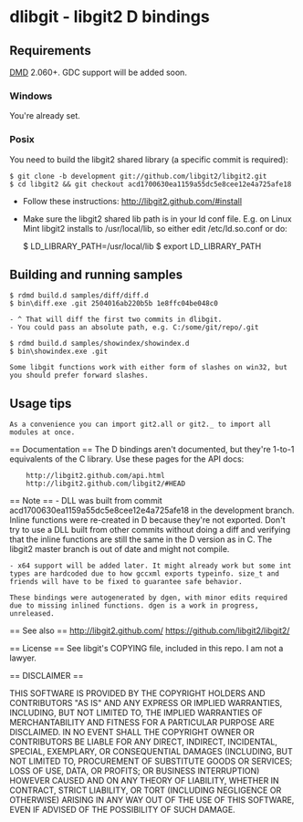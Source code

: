 # dlibgit - libgit2 D bindings

## Requirements
[DMD] 2.060+.
GDC support will be added soon.

### Windows
You're already set.

### Posix
You need to build the libgit2 shared library (a specific commit is required):

    $ git clone -b development git://github.com/libgit2/libgit2.git
    $ cd libgit2 && git checkout acd1700630ea1159a55dc5e8cee12e4a725afe18
    
- Follow these instructions: http://libgit2.github.com/#install
- Make sure the libgit2 shared lib path is in your ld conf file.
  E.g. on Linux Mint libgit2 installs to /usr/local/lib, so either 
  edit /etc/ld.so.conf or do:
  
  $ LD_LIBRARY_PATH=/usr/local/lib
  $ export LD_LIBRARY_PATH

[DMD]: http://dlang.org/download.html

## Building and running samples
    $ rdmd build.d samples/diff/diff.d
    $ bin\diff.exe .git 2504016ab220b5b 1e8ffc04be048c0
    
    - ^ That will diff the first two commits in dlibgit.
    - You could pass an absolute path, e.g. C:/some/git/repo/.git
    
    $ rdmd build.d samples/showindex/showindex.d
    $ bin\showindex.exe .git
    
    Some libgit functions work with either form of slashes on win32, but you should prefer forward slashes.

## Usage tips
    As a convenience you can import git2.all or git2._ to import all modules at once.

== Documentation ==
    The D bindings aren't documented, but they're 1-to-1 equivalents of the C library.
    Use these pages for the API docs:
    
        http://libgit2.github.com/api.html
        http://libgit2.github.com/libgit2/#HEAD

== Note ==
    - DLL was built from commit acd1700630ea1159a55dc5e8cee12e4a725afe18 in the development branch. Inline functions were re-created in D because they're not exported. Don't try to use a DLL built from other commits without doing a diff and verifying that the inline functions are still the same in the D version as in C. The libgit2 master branch is out of date and might not compile.
    
    - x64 support will be added later. It might already work but some int types are hardcoded due to how gccxml exports typeinfo. size_t and friends will have to be fixed to guarantee safe behavior.
    
    These bindings were autogenerated by dgen, with minor edits required due to missing inlined functions. dgen is a work in progress, unreleased.

== See also ==
http://libgit2.github.com/
https://github.com/libgit2/libgit2/

== License ==
See libgit's COPYING file, included in this repo. I am not a lawyer.

== DISCLAIMER ==

THIS SOFTWARE IS PROVIDED BY THE COPYRIGHT HOLDERS AND CONTRIBUTORS "AS IS" AND ANY EXPRESS OR IMPLIED WARRANTIES, INCLUDING, BUT NOT LIMITED TO, THE IMPLIED WARRANTIES OF MERCHANTABILITY AND FITNESS FOR A PARTICULAR PURPOSE ARE DISCLAIMED. IN NO EVENT SHALL THE COPYRIGHT OWNER OR CONTRIBUTORS BE LIABLE FOR ANY DIRECT, INDIRECT, INCIDENTAL, SPECIAL, EXEMPLARY, OR CONSEQUENTIAL DAMAGES (INCLUDING, BUT NOT LIMITED TO, PROCUREMENT OF SUBSTITUTE GOODS OR SERVICES; LOSS OF USE, DATA, OR PROFITS; OR BUSINESS INTERRUPTION) HOWEVER CAUSED AND ON ANY THEORY OF LIABILITY, WHETHER IN CONTRACT, STRICT LIABILITY, OR TORT (INCLUDING NEGLIGENCE OR OTHERWISE) ARISING IN ANY WAY OUT OF THE USE OF THIS SOFTWARE, EVEN IF ADVISED OF THE POSSIBILITY OF SUCH DAMAGE.
